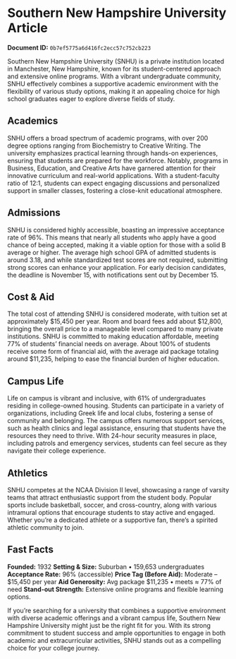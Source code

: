 # Southern New Hampshire University Article

**Document ID:** `0b7ef5775a6d416fc2ecc57c752cb223`

Southern New Hampshire University (SNHU) is a private institution located in Manchester, New Hampshire, known for its student-centered approach and extensive online programs. With a vibrant undergraduate community, SNHU effectively combines a supportive academic environment with the flexibility of various study options, making it an appealing choice for high school graduates eager to explore diverse fields of study.

## Academics
SNHU offers a broad spectrum of academic programs, with over 200 degree options ranging from Biochemistry to Creative Writing. The university emphasizes practical learning through hands-on experiences, ensuring that students are prepared for the workforce. Notably, programs in Business, Education, and Creative Arts have garnered attention for their innovative curriculum and real-world applications. With a student-faculty ratio of 12:1, students can expect engaging discussions and personalized support in smaller classes, fostering a close-knit educational atmosphere.

## Admissions
SNHU is considered highly accessible, boasting an impressive acceptance rate of 96%. This means that nearly all students who apply have a good chance of being accepted, making it a viable option for those with a solid B average or higher. The average high school GPA of admitted students is around 3.18, and while standardized test scores are not required, submitting strong scores can enhance your application. For early decision candidates, the deadline is November 15, with notifications sent out by December 15.

## Cost & Aid
The total cost of attending SNHU is considered moderate, with tuition set at approximately $15,450 per year. Room and board fees add about $12,800, bringing the overall price to a manageable level compared to many private institutions. SNHU is committed to making education affordable, meeting 77% of students’ financial needs on average. About 100% of students receive some form of financial aid, with the average aid package totaling around $11,235, helping to ease the financial burden of higher education.

## Campus Life
Life on campus is vibrant and inclusive, with 61% of undergraduates residing in college-owned housing. Students can participate in a variety of organizations, including Greek life and local clubs, fostering a sense of community and belonging. The campus offers numerous support services, such as health clinics and legal assistance, ensuring that students have the resources they need to thrive. With 24-hour security measures in place, including patrols and emergency services, students can feel secure as they navigate their college experience.

## Athletics
SNHU competes at the NCAA Division II level, showcasing a range of varsity teams that attract enthusiastic support from the student body. Popular sports include basketball, soccer, and cross-country, along with various intramural options that encourage students to stay active and engaged. Whether you’re a dedicated athlete or a supportive fan, there’s a spirited athletic community to join.

## Fast Facts
**Founded:** 1932
**Setting & Size:** Suburban • 159,653 undergraduates
**Acceptance Rate:** 96% (accessible)
**Price Tag (Before Aid):** Moderate – $15,450 per year
**Aid Generosity:** Avg package $11,235 • meets ≈ 77% of need
**Stand-out Strength:** Extensive online programs and flexible learning options.

If you’re searching for a university that combines a supportive environment with diverse academic offerings and a vibrant campus life, Southern New Hampshire University might just be the right fit for you. With its strong commitment to student success and ample opportunities to engage in both academic and extracurricular activities, SNHU stands out as a compelling choice for your college journey.
